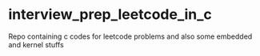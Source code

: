 # interview_prep_leetcode_in_c
Repo containing c codes for leetcode problems and also some embedded and kernel stuffs
